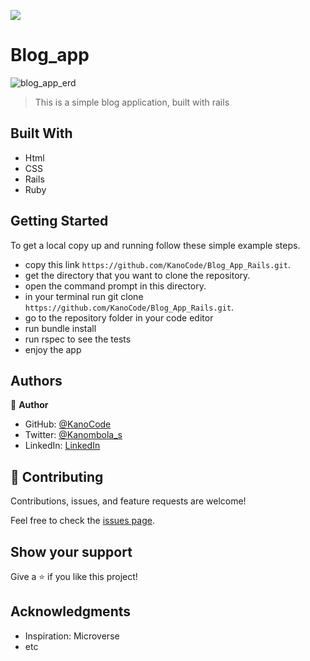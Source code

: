 ![](https://img.shields.io/badge/Microverse-blueviolet)

# Blog_app
![blog_app_erd](https://user-images.githubusercontent.com/95347844/186439295-783f256d-1da4-4649-8684-aa0d739de83b.png)



> This is a simple blog application, built with rails 



## Built With

- Html
- CSS
- Rails
- Ruby

## Getting Started

To get a local copy up and running follow these simple example steps.

- copy this link `https://github.com/KanoCode/Blog_App_Rails.git`.
- get the directory that you want to clone the repository.
- open the command prompt in this directory.
- in your terminal run git clone `https://github.com/KanoCode/Blog_App_Rails.git`.
- go to the repository folder in your code editor
- run bundle install
- run rspec to see the tests
- enjoy the app

## Authors

👤 **Author**

- GitHub: [@KanoCode](https://github.com/KanoCode)
- Twitter: [@Kanombola_s](https://twitter.com/Kanombola_s)
- LinkedIn: [LinkedIn](https://www.linkedin.com/in/kanombola-kanombola-a38b061a4/)

## 🤝 Contributing

Contributions, issues, and feature requests are welcome!

Feel free to check the [issues page](../../issues/).

## Show your support

Give a ⭐️ if you like this project!

## Acknowledgments

- Inspiration: Microverse
- etc
